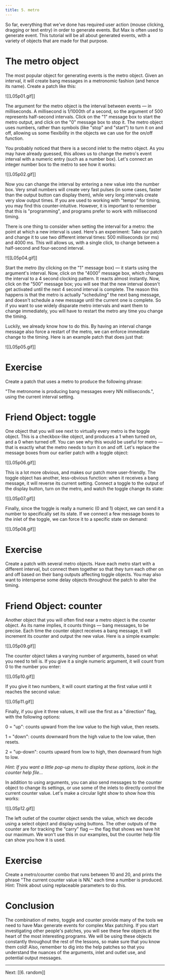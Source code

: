 ```yaml
---
title: 5. metro
---
```


So far, everything that we've done has required user action (mouse clicking, dragging or text entry) in order to generate events. But Max is often used to generate event. This tutorial will be all about generated events, with a variety of objects that are made for that purpose.

# The metro object

The most popular object for generating events is the metro object. Given an interval, it will create bang messages in a metronomic fashion (and hence its name). Create a patch like this:


![[L05p01.gif]]


The argument for the metro object is the interval between events — in milliseconds. A millisecond is 1/1000th of a second, so the argument of 500 represents half-second intervals. Click on the "1" message box to start the metro output, and click on the "0" message box to stop it. The metro object uses numbers, rather than symbols (like "stop" and "start") to turn it on and off, allowing us some flexibility in the objects we can use for the on/off function. 

You probably noticed that there is a second inlet to the metro object. As you may have already guessed, this allows us to change the metro's event interval with a numeric entry (such as a number box). Let's connect an integer number box to the metro to see how it works:


![[L05p02.gif]]


Now you can change the interval by entering a new value into the number box. Very small numbers will create very fast pulses (in some cases, faster than the output button can display them), while very long intervals create very slow output times. If you are used to working with "tempo" for timing, you may find this counter-intuitive. However, it is important to remember that this is "programming", and programs prefer to work with millisecond timing.

There is one thing to consider when setting the interval for a metro: the point at which a new interval is used. Here's an experiment: Take our patch and change it to use two different interval times: 500 milliseconds (or ms) and 4000 ms. This will allows us, with a single click, to change between a half-second and four-second interval.


!![[L05p04.gif]]


Start the metro (by clicking on the "1" message box) — it starts using the argument's interval. Now, click on the "4000" message box, which changes the interval to a 4 second clocking pattern. It reacts almost instantly. Now, click on the "500" message box; you will see that the new interval doesn't get activated until the next 4 second interval is complete. The reason this happens is that the metro is actually "scheduling" the next bang message, and doesn't schedule a new message until the current one is complete. So if you want to use widely disparate metro intervals and want them to change immediately, you will have to restart the metro any time you change the timing.

Luckily, we already know how to do this. By having an interval change message also force a restart of the metro, we can enforce immediate change to the timing. Here is an example patch that does just that:


![[L05p05.gif]]


# Exercise

Create a patch that uses a metro to produce the following phrase:

"The metronome is producing bang messages every NN milliseconds.", using the current interval setting.

# Friend Object: toggle

One object that you will see next to virtually every metro is the toggle object. This is a checkbox-like object, and produces a 1 when turned on, and a 0 when turned off. You can see why this would be useful for metro — that is exactly what the metro needs to turn it on and off. Let's replace the message boxes from our earlier patch with a toggle object:


![[L05p06.gif]]


This is a lot more obvious, and makes our patch more user-friendly. The toggle object has another, less-obvious function: when it receives a bang message, it will reverse its current setting. Connect a toggle to the output of the display button, turn on the metro, and watch the toggle change its state:


![[L05p07.gif]]


Finally, since the toggle is really a numeric (0 and 1) object, we can send it a number to specifically set its state. If we connect a few message boxes to the inlet of the toggle, we can force it to a specific state on demand:


![[L05p08.gif]]


# Exercise

Create a patch with several metro objects. Have each metro start with a different interval, but connect them together so that they turn each other on and off based on their bang outputs affecting toggle objects. You may also want to intersperse some delay objects throughout the patch to alter the timing.

# Friend Object: counter

Another object that you will often find near a metro object is the counter object. As its name implies, it counts things — bang messages, to be precise. Each time the counter object receives a bang message, it will increment its counter and output the new value. Here is a simple example:


![[L05p09.gif]]


The counter object takes a varying number of arguments, based on what you need to tell is. If you give it a single numeric argument, it will count from 0 to the number you enter:


![[L05p10.gif]]


If you give it two numbers, it will count starting at the first value until it reaches the second value:


![[L05p11.gif]]


Finally, if you give it three values, it will use the first as a "direction" flag, with the following options:

0 = "up": counts upward from the low value to the high value, then resets.

1 = "down": counts downward from the high value to the low value, then resets.

2 = "up-down": counts upward from low to high, then downward from high to low.

_Hint: If you want a little pop-up menu to display these options, look in the counter help file..._

In addition to using arguments, you can also send messages to the counter object to change its settings, or use some of the inlets to directly control the current counter value. Let's make a circular light show to show how this works:


![[L05p12.gif]]


The left outlet of the counter object sends the value, which we decode using a select object and display using buttons. The other outputs of the counter are for tracking the "carry" flag — the flag that shows we have hit our maximum. We won't use this in our examples, but the counter help file can show you how it is used.

# Exercise

Create a metro/counter combo that runs between 10 and 20, and prints the phrase "The current counter value is NN." each time a number is produced. Hint: Think about using replaceable parameters to do this.

# Conclusion

The combination of metro, toggle and counter provide many of the tools we need to have Max generate events for complex Max patching. If you start investigating other people's patches, you will see these few objects at the heart of the most interesting programs. We will be using these objects constantly throughout the rest of the lessons, so make sure that you know them cold! Also, remember to dig into the help patches so that you understand the nuances of the arguments, inlet and outlet use, and potential output messages.


---
Next: [[6. random]]